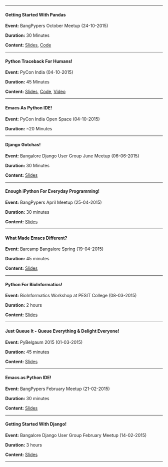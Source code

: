 ------------------------------------------------------------------------------

#### Getting Started With Pandas

**Event:** BangPypers October Meetup (24-10-2015)

**Duration:** 30 Minutes

**Content:** [Slides](http://chillaranand.github.io/pandas-101/),
[Code](https://github.com/ChillarAnand/pandas-101/tree/master/code)

------------------------------------------------------------------------------

#### Python Traceback For Humans!

**Event:** PyCon India (04-10-2015)

**Duration:** 45 Minutes

**Content:** [Slides](http://chillaranand.github.io/py-trace/), [Code](https://github.com/ChillarAnand/py-trace/tree/gh-pages/code), [Video](https://www.youtube.com/watch?v=EGhG8VEatBE)

------------------------------------------------------------------------------

#### Emacs As Python IDE!

**Event:** PyCon India Open Space (04-10-2015)

**Duration:** ~20 Minutes

------------------------------------------------------------------------------

#### Django Gotchas!

**Event:** Bangalore Django User Group June Meetup (06-06-2015)

**Duration:** 30 Minutes

**Content:** [Slides](http://chillaranand.github.io/django-gotcha/)

------------------------------------------------------------------------------

#### Enough iPython For Everyday Programming!

**Event:** BangPypers April Meetup (25-04-2015)

**Duration:** 30 minutes

**Content:** [Slides](http://chillaranand.github.io/everyday-ipython/)

-------------------------------------------------------------------------


#### What Made Emacs Different?

**Event:** Barcamp Bangalore Spring (19-04-2015)

**Duration:** 45 minutes

**Content:** [Slides](http://chillaranand.github.io/emacs-different/)

------------------------------------------------------------------------------



#### Python For BioInformatics!

**Event:** BioInformatics Workshop at PESIT College (08-03-2015)

**Duration:** 2 hours

**Content:** [Slides](http://chillaranand.github.io/py-bio/)

------------------------------------------------------------------------------


#### Just Queue It - Queue Everything & Delight Everyone!

**Event:** PyBelgaum 2015 (01-03-2015)

**Duration:** 45 minutes

**Content:** [Slides](http://chillaranand.github.io/just-queue-it/)

------------------------------------------------------------------------------



#### Emacs as Python IDE!

**Event:** BangPypers February Meetup (21-02-2015)

**Duration:** 30 minutes

**Content:** [Slides](http://chillaranand.github.io/emacs-py-ide/)

------------------------------------------------------------------------------

#### Getting Started With Django!

**Event:** Bangalore Django User Group February Meetup (14-02-2015)

**Duration:** 3 hours

**Content:** [Slides](http://chillaranand.github.io/django-bookmarks/)

------------------------------------------------------------------------------
